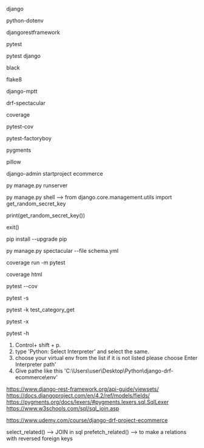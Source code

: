 <!-- Packages -->

django

python-dotenv

djangorestframework

pytest

pytest django

black

flake8

django-mptt

drf-spectacular

coverage

pytest-cov

pytest-factoryboy

pygments

pillow

<!-- Commands -->

django-admin startproject ecommerce

py manage.py runserver

py manage.py shell --> from django.core.management.utils import get_random_secret_key

print(get_random_secret_key())

exit()

pip install --upgrade pip

py manage.py spectacular --file schema.yml

coverage run -m pytest

coverage html <!-- to create an htmlcov -->

pytest --cov <!-- to see how many tests should be written (already implemented in setup.cfg) -->

pytest -s <!-- Will give a more comprehensive response like from print() in terminal -->

pytest -k test_category_get <!-- to run a specific test -->

pytest -x <!-- to pinpoint where test fails (already implemented in setup.cfg) -->

<!-- Pytest -->

pytest -h <!-- prints options _and_ config file settings-->


<!-- To make VS Code recognize python code -->

1. Control+ shift + p.
2. type 'Python: Select Interpreter' and select the same.
3. choose your virtual env from the list if it is not listed please choose Enter Interpreter path'
4. Give pathe like this 'C:\Users\user\Desktop\Python\django-drf-ecommerce\env'


<!-- Useful links -->

https://www.django-rest-framework.org/api-guide/viewsets/
https://docs.djangoproject.com/en/4.2/ref/models/fields/
https://pygments.org/docs/lexers/#pygments.lexers.sql.SqlLexer
https://www.w3schools.com/sql/sql_join.asp


<!-- Source learning tool -->
https://www.udemy.com/course/django-drf-project-ecommerce


<!-- Functions -->
select_related() --> JOIN in sql
prefetch_related() --> to make a relations with reversed foreign keys